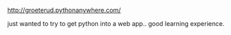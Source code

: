 http://groeterud.pythonanywhere.com/

just wanted to try to get python into a web app.. good learning experience. 

